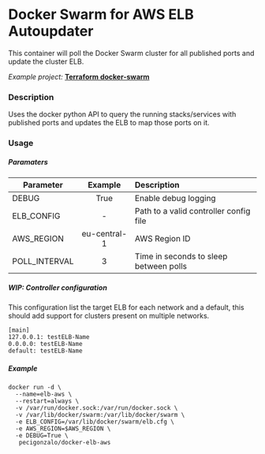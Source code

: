 # Docker Swarm for AWS ELB Autoupdater

This container will poll the Docker Swarm cluster for all published ports and update the cluster ELB.

*Example project:* **[Terraform docker-swarm](https://github.com/pecigonzalo/tf-docker-swarm)**

### Description
Uses the docker python API to query the running stacks/services with published ports and updates the ELB to map those ports on it.

### Usage
##### Paramaters
| Parameter | Example | Description |
|-----------|:-------:|:------------|
| DEBUG | True | Enable debug logging |
| ELB_CONFIG | - | Path to a valid controller config file |
| AWS_REGION | eu-central-1 | AWS Region ID|
| POLL_INTERVAL | 3 | Time in seconds to sleep between polls |

##### WIP: Controller configuration
This configuration list the target ELB for each network and a default, this should add support for clusters present on multiple networks.

```
[main]
127.0.0.1: testELB-Name
0.0.0.0: testELB-Name
default: testELB-Name
```

##### Example
```
docker run -d \
  --name=elb-aws \
  --restart=always \
  -v /var/run/docker.sock:/var/run/docker.sock \
  -v /var/lib/docker/swarm:/var/lib/docker/swarm \
  -e ELB_CONFIG=/var/lib/docker/swarm/elb.cfg \
  -e AWS_REGION=$AWS_REGION \
  -e DEBUG=True \
   pecigonzalo/docker-elb-aws
```
